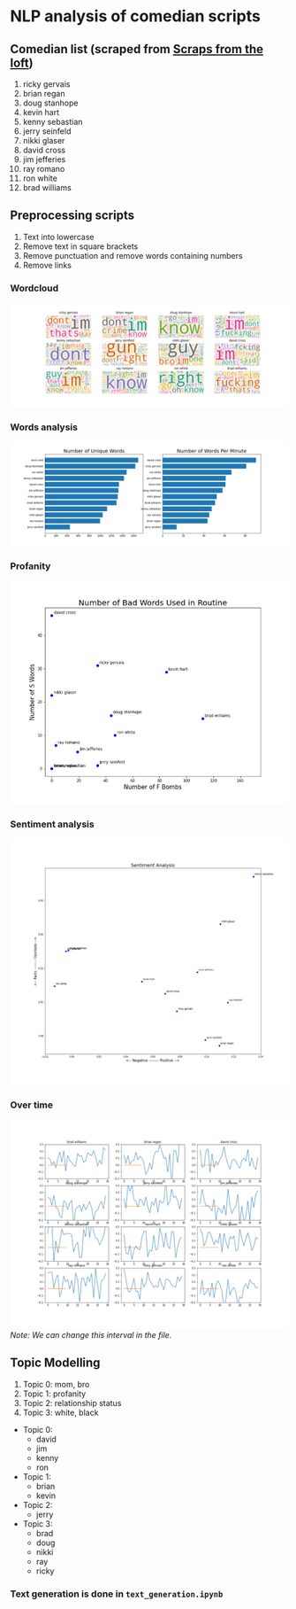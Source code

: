 # NLP analysis of comedian scripts

## Comedian list (scraped from [Scraps from the loft](https://scrapsfromtheloft.com/))

1. ricky gervais
2. brian regan
3. doug stanhope
4. kevin hart
5. kenny sebastian
6. jerry seinfeld
7. nikki glaser
8. david cross
9. jim jefferies
10. ray romano
11. ron white
12. brad williams

## Preprocessing scripts

1. Text into lowercase
2. Remove text in square brackets
3. Remove punctuation and remove words containing numbers
4. Remove links

### Wordcloud
![Wordcloud](results/Wordcloud.png)

### Words analysis
![Words](results/words.png)

### Profanity
![Bad Words](results/badwords.png)

### Sentiment analysis
![Sentiment Analysis](results/sentiment_analysis.png)

### Over time
![Sentiment Analysis Over Time](results/sentiment_analysis_over_time.png)
*Note: We can change this interval in the file.*

## Topic Modelling

1. Topic 0: mom, bro
2. Topic 1: profanity
3. Topic 2: relationship status
4. Topic 3: white, black

- Topic 0:
  - david
  - jim
  - kenny
  - ron
- Topic 1:
  - brian
  - kevin
- Topic 2:
  - jerry
- Topic 3:
  - brad
  - doug
  - nikki
  - ray
  - ricky

### Text generation is done in `text_generation.ipynb`
